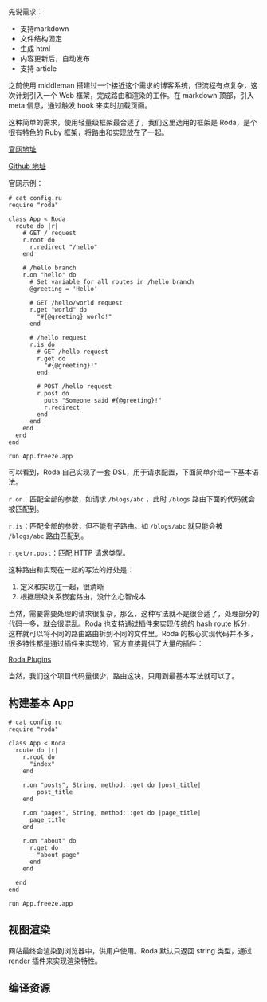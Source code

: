 先说需求：

- 支持markdown
- 文件结构固定
- 生成 html
- 内容更新后，自动发布
- 支持 article



之前使用 middleman 搭建过一个接近这个需求的博客系统，但流程有点复杂，这次计划引入一个 Web 框架，完成路由和渲染的工作。在 markdown 顶部，引入 meta 信息，通过触发 hook 来实时加载页面。



这种简单的需求，使用轻量级框架最合适了，我们这里选用的框架是 Roda，是个很有特色的 Ruby 框架，将路由和实现放在了一起。



[官网地址](roda.jeremyevans.net)

[Github 地址](https://github.com/jeremyevans/roda)



官网示例：



```
# cat config.ru
require "roda"

class App < Roda
  route do |r|
    # GET / request
    r.root do
      r.redirect "/hello"
    end

    # /hello branch
    r.on "hello" do
      # Set variable for all routes in /hello branch
      @greeting = 'Hello'

      # GET /hello/world request
      r.get "world" do
        "#{@greeting} world!"
      end

      # /hello request
      r.is do
        # GET /hello request
        r.get do
          "#{@greeting}!"
        end

        # POST /hello request
        r.post do
          puts "Someone said #{@greeting}!"
          r.redirect
        end
      end
    end
  end
end

run App.freeze.app
```



可以看到，Roda 自己实现了一套 DSL，用于请求配置，下面简单介绍一下基本语法。



`r.on`：匹配全部的参数，如请求 `/blogs/abc` ，此时 `/blogs` 路由下面的代码就会被匹配到。

`r.is`：匹配全部的参数，但不能有子路由。如 `/blogs/abc` 就只能会被 `/blogs/abc` 路由匹配到。

`r.get/r.post`：匹配 HTTP 请求类型。



这种路由和实现在一起的写法的好处是：



1. 定义和实现在一起，很清晰
2. 根据层级关系嵌套路由，没什么心智成本



当然，需要需要处理的请求很复杂，那么，这种写法就不是很合适了，处理部分的代码一多，就会很混乱。Roda 也支持通过插件来实现传统的 hash route 拆分，这样就可以将不同的路由路由拆到不同的文件里。Roda 的核心实现代码并不多，很多特性都是通过插件来实现的，官方直接提供了大量的插件：



[Roda Plugins](http://roda.jeremyevans.net/documentation.html)



当然，我们这个项目代码量很少，路由这块，只用到最基本写法就可以了。



## 构建基本 App



```
# cat config.ru
require "roda"

class App < Roda
  route do |r|
    r.root do
      "index"
    end
    
    r.on "posts", String, method: :get do |post_title|
    	post_title
    end

    r.on "pages", String, method: :get do |page_title|
      page_title
    end

    r.on "about" do
      r.get do
      	"about page"
      end
    end

  end
end

run App.freeze.app
```





## 视图渲染



网站最终会渲染到浏览器中，供用户使用。Roda 默认只返回 string 类型，通过 render 插件来实现渲染特性。



## 编译资源







